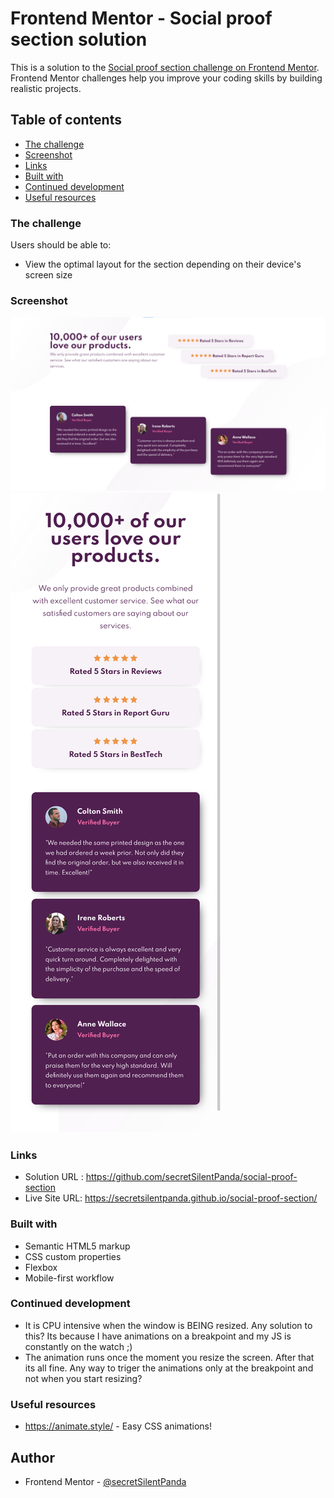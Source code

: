 # Frontend Mentor - Social proof section solution

This is a solution to the [Social proof section challenge on Frontend Mentor](https://www.frontendmentor.io/challenges/social-proof-section-6e0qTv_bA). Frontend Mentor challenges help you improve your coding skills by building realistic projects.

## Table of contents

- [The challenge](#the-challenge)
- [Screenshot](#screenshot)
- [Links](#links)
- [Built with](#built-with)
- [Continued development](#continued-development)
- [Useful resources](#useful-resources)

### The challenge

Users should be able to:

- View the optimal layout for the section depending on their device's screen size

### Screenshot

![](./Screeenshot-desktop.png)
![](./Screenshot-mobile.png)

### Links

- Solution URL : https://github.com/secretSilentPanda/social-proof-section
- Live Site URL: https://secretsilentpanda.github.io/social-proof-section/

### Built with

- Semantic HTML5 markup
- CSS custom properties
- Flexbox
- Mobile-first workflow

### Continued development

- It is CPU intensive when the window is BEING resized. Any solution to this? Its because I have animations on a breakpoint and my JS is constantly on the watch ;)
- The animation runs once the moment you resize the screen. After that its all fine. Any way to triger the animations only at the breakpoint and not when you start resizing?

### Useful resources

- https://animate.style/ - Easy CSS animations!

## Author

- Frontend Mentor - [@secretSilentPanda](https://www.frontendmentor.io/profile/secretSilentPanda)
